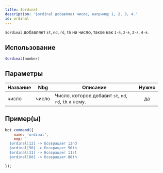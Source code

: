 ```yaml
---
title: $ordinal
description: '$ordinal добавляет число, например 1, 2, 3, 4.'
id: ordinal
---
```


`$ordinal` добавляет `st`, `nd`, `rd`, `th` на число, такое как `1-й`, `2-я`, `3-я`, `4-я`.

## Использование

```php
$ordinal[number]
```

## Параметры

| Название | Nbg   | Описание                                              | Нужно |
| -------- | ----- | ----------------------------------------------------- |:-----:|
| число    | число | Число, которое добавит `st`, `nd`, `rd`, `th` к нему. |  да   |

## Пример(ы)

```javascript
bot.command({
    name: 'ordinal',
    код: `
  $ordinal[12] -> Возвращает 12nd 
  $ordinal[50] -> Возвращает 50th
  $ordinal[11] -> Возвращает 11st
  $ordinal[88] -> Возвращает 88th
  `
});
```
